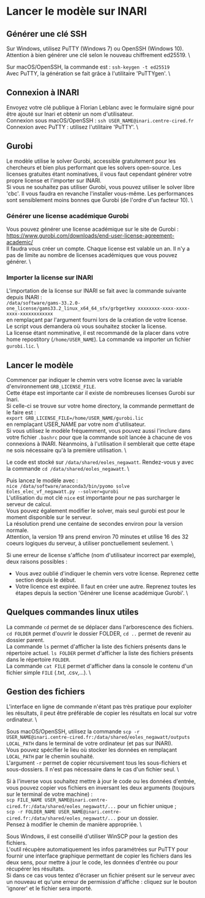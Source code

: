 # Lancer le modèle sur INARI 

## Générer une clé SSH

Sur Windows, utilisez PuTTY (Windows 7) ou OpenSSH (Windows 10). \
Attention à bien générer une clé selon le nouveau chiffrement ed25519. \

Sur macOS/OpenSSH, la commande est : ```ssh-keygen -t ed25519``` \
Avec PuTTY, la génération se fait grâce à l'utilitaire 'PuTTYgen'. \

## Connexion à INARI

Envoyez votre clé publique à Florian Leblanc avec le formulaire signé pour être ajouté sur Inari et obtenir un nom d'utilisateur. \
Connexion sous macOS/OpenSSH : ```ssh USER_NAME@inari.centre-cired.fr``` \
Connexion avec PuTTY : utilisez l'utilitaire 'PuTTY'. \

## Gurobi

Le modèle utilise le solver Gurobi, accessible gratuitement pour les chercheurs et bien plus performant que les solvers open-source. Les licenses gratuites étant nominatives, il vous faut cependant générer votre propre license et l'importer sur INARI. \
Si vous ne souhaitez pas utiliser Gurobi, vous pouvez utiliser le solver libre 'cbc'. Il vous faudra en revanche l'installer vous-même. Les performances sont sensiblement moins bonnes que Gurobi (de l'ordre d'un facteur 10). \

### Générer une license académique Gurobi

Vous pouvez générer une license académique sur le site de Gurobi : \
https://www.gurobi.com/downloads/end-user-license-agreement-academic/ \
Il faudra vous créer un compte.
Chaque license est valable un an.
Il n'y a pas de limite au nombre de licenses académiques que vous pouvez générer. \

### Importer la license sur INARI

L'importation de la license sur INARI se fait avec la commande suivante depuis INARI : \
```/data/software/gams-33.2.0-one_license/gams33.2_linux_x64_64_sfx/grbgetkey xxxxxxxx-xxxx-xxxx-xxxx-xxxxxxxxxxxx``` \
en remplaçant par l'argument fourni lors de la création de votre license. \
Le script vous demandera où vous souhaitez stocker la license. \
La license étant nomminative, il est recommandé de la placer dans votre home repostitory (```/home/USER_NAME```).
La commande va importer un fichier ```gurobi.lic```. \

## Lancer le modèle

Commencer par indiquer le chemin vers votre license avec la variable d'environnement ```GRB_LICENSE_FILE```. \
Cette étape est importante car il existe de nombreuses licenses Gurobi sur Inari. \
Si celle-ci se trouve sur votre home directory, la commande permettant de le faire est : \
```export GRB_LICENSE_FILE=/home/USER_NAME/gurobi.lic``` \
en remplaçant USER_NAME par votre nom d'utilisateur. \
Si vous utilisez le modèle fréquemment, vous pouvez aussi l'inclure dans votre fichier ```.bashrc``` pour que la commande soit lancée à chacune de vos connexions à INARI. Néanmoins, à l'utilisation il semblerait que cette étape ne sois nécessaire qu'à la première utilisation. \

Le code est stocké sur ```/data/shared/eoles_negawatt```.
Rendez-vous y avec la commande ```cd /data/shared/eoles_negawatt```. \

Puis lancez le modèle avec : \
```nice /data/software/anaconda3/bin/pyomo solve Eoles_elec_vf_negawatt.py --solver=gurobi``` \
L'utilisation du mot clé ```nice``` est importante pour ne pas surcharger le serveur de calcul. \
Vous pouvez également modifier le solver, mais seul gurobi est pour le moment disponible sur le serveur. \
La résolution prend une centaine de secondes environ pour la version normale. \
Attention, la version 19 ans prend environ 70 minutes et utilise 16 des 32 coeurs logiques du serveur, à utiliser ponctuellement seulement. \

Si une erreur de license s'affiche (nom d'utilisateur incorrect par exemple), deux raisons possibles :
- Vous avez oublié d'indiquer le chemin vers votre license. Reprenez cette section depuis le début.
- Votre licence est expirée. Il faut en créer une autre. Reprenez toutes les étapes depuis la section 'Générer une license académique Gurobi'. \

## Quelques commandes linux utiles

La commande ```cd``` permet de se déplacer dans l'arborescence des fichiers. ```cd FOLDER``` permet d'ouvrir le dossier FOLDER, ```cd ..``` permet de revenir au dossier parent. \
La commande ```ls``` permet d'afficher la liste des fichiers présents dans le répertoire actuel. ```ls FOLDER``` permet d'afficher la liste des fichiers présents dans le répertoire ```FOLDER```. \
La commande ```cat FILE``` permet d'afficher dans la console le contenu d'un fichier simple ```FILE``` (.txt, .csv,...). \

## Gestion des fichiers

L'interface en ligne de commande n'étant pas très pratique pour exploiter les résultats, il peut être préférable de copier les résultats en local sur votre ordinateur. \

Sous macOS/OpenSSH, utilisez la commande ```scp -r USER_NAME@inari.centre-cired.fr:/data/shared/eoles_negawatt/outputs LOCAL_PATH``` dans le terminal de votre ordinateur (et pas sur INARI). \
Vous pouvez spécifier le lieu où stocker les données en remplaçant ```LOCAL_PATH``` par le chemin souhaité. \
L'argument ```-r``` permet de copier récursivement tous les sous-fichiers et sous-dossiers. Il n'est pas nécessaire dans le cas d'un fichier seul. \

Si à l'inverse vous souhaitez mettre à jour le code ou les données d'entrée, vous pouvez copier vos fichiers en inversant les deux arguments (toujours sur le terminal de votre machine) : \
```scp FILE_NAME USER_NAME@inari.centre-cired.fr:/data/shared/eoles_negawatt/...``` pour un fichier unique ; \
```scp -r FOLDER_NAME USER_NAME@inari.centre-cired.fr:/data/shared/eoles_negawatt/...``` pour un dossier. \
Pensez à modifier le chemin de manière appropriée. \

Sous Windows, il est conseillé d'utiliser WinSCP pour la gestion des fichiers. \
L'outil récupère automatiquement les infos paramétrées sur PuTTY pour fournir une interface graphique permettant de copier les fichiers dans les deux sens, pour mettre à jour le code, les données d'entrée ou pour récupérer les résultats. \
Si dans ce cas vous tentez d'écraser un fichier présent sur le serveur avec un nouveau et qu'une erreur de permission d'affiche : cliquez sur le bouton 'ignorer' et le fichier sera importé.
